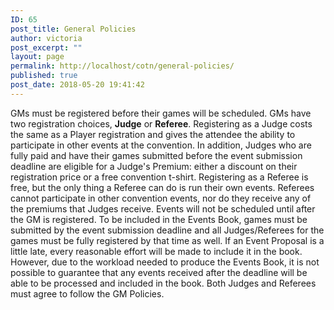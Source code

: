 ```yaml
---
ID: 65
post_title: General Policies
author: victoria
post_excerpt: ""
layout: page
permalink: http://localhost/cotn/general-policies/
published: true
post_date: 2018-05-20 19:41:42
---
```

GMs must be registered before their games will be scheduled. GMs have two registration choices, **Judge** or **Referee**. Registering as a Judge costs the same as a Player registration and gives the attendee the ability to participate in other events at the convention. In addition, Judges who are fully paid and have their games submitted before the event submission deadline are eligible for a Judge's Premium: either a discount on their registration price or a free convention t-shirt. Registering as a Referee is free, but the only thing a Referee can do is run their own events. Referees cannot participate in other convention events, nor do they receive any of the premiums that Judges receive. Events will not be scheduled until after the GM is registered. To be included in the Events Book, games must be submitted by the event submission deadline and all Judges/Referees for the games must be fully registered by that time as well. If an Event Proposal is a little late, every reasonable effort will be made to include it in the book. However, due to the workload needed to produce the Events Book, it is not possible to guarantee that any events received after the deadline will be able to be processed and included in the book. Both Judges and Referees must agree to follow the GM Policies.